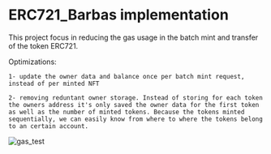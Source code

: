 # ERC721_Barbas implementation

This project focus in reducing the gas usage in the batch mint and transfer of the token ERC721.

Optimizations:

    1- update the owner data and balance once per batch mint request, instead of per minted NFT
    
    2- removing reduntant owner storage. Instead of storing for each token the owners address it's only saved the owner data for the first token as well as the number of minted tokens. Because the tokens minted sequentially, we can easily know from where to where the tokens belong to an certain account. 
   
![gas_test](https://user-images.githubusercontent.com/105460548/170894763-d325b05f-b51d-4570-9be4-fa1e1bf53e35.png)
